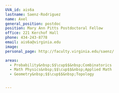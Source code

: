 ```yaml
---
UVA_id: ais6a
lastname: Saenz-Rodriguez
name: Axel
general_position: postdoc
position: Mary Ann Pitts Postdoctoral Fellow
office: 221 Kerchof Hall
phone: 434-243-8778
email: ais6a@virginia.edu
image:
personal_page: http://faculty.virginia.edu/saenz/

areas:
  - Probability&nbsp;$$\cup$$&nbsp;Combinatorics
  - Math Physics&nbsp;$$\cup$$&nbsp;Applied Math
  - Geometry&nbsp;$$\cup$$&nbsp;Topology


---
```


